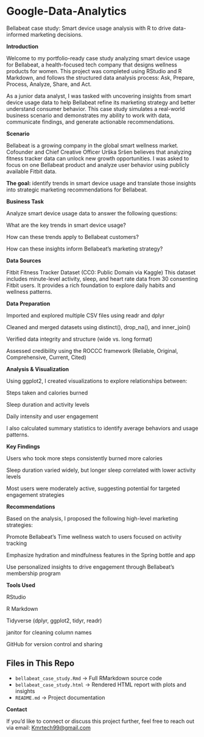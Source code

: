 # Google-Data-Analytics
Bellabeat case study: Smart device usage analysis with R to drive data-informed marketing decisions.

**Introduction** 

Welcome to my portfolio-ready case study analyzing smart device usage for Bellabeat, a health-focused tech company that designs wellness products for women. This project was completed using RStudio and R Markdown, and follows the structured data analysis process: Ask, Prepare, Process, Analyze, Share, and Act.

As a junior data analyst, I was tasked with uncovering insights from smart device usage data to help Bellabeat refine its marketing strategy and better understand consumer behavior. This case study simulates a real-world business scenario and demonstrates my ability to work with data, communicate findings, and generate actionable recommendations.

**Scenario**

Bellabeat is a growing company in the global smart wellness market. Cofounder and Chief Creative Officer Urška Sršen believes that analyzing fitness tracker data can unlock new growth opportunities. I was asked to focus on one Bellabeat product and analyze user behavior using publicly available Fitbit data.

**The goal:**     identify trends in smart device usage and translate those insights into strategic marketing recommendations for Bellabeat.

**Business Task**

Analyze smart device usage data to answer the following questions:

What are the key trends in smart device usage?

How can these trends apply to Bellabeat customers?

How can these insights inform Bellabeat’s marketing strategy?

**Data Sources**

Fitbit Fitness Tracker Dataset (CC0: Public Domain via Kaggle) This dataset includes minute-level activity, sleep, and heart rate data from 30 consenting Fitbit users. It provides a rich foundation to explore daily habits and wellness patterns.


**Data Preparation**

Imported and explored multiple CSV files using readr and dplyr

Cleaned and merged datasets using distinct(), drop_na(), and inner_join()

Verified data integrity and structure (wide vs. long format)

Assessed credibility using the ROCCC framework (Reliable, Original, Comprehensive, Current, Cited)


**Analysis & Visualization**

Using ggplot2, I created visualizations to explore relationships between:

Steps taken and calories burned

Sleep duration and activity levels

Daily intensity and user engagement

I also calculated summary statistics to identify average behaviors and usage patterns.


**Key Findings**

Users who took more steps consistently burned more calories

Sleep duration varied widely, but longer sleep correlated with lower activity levels

Most users were moderately active, suggesting potential for targeted engagement strategies


**Recommendations**


Based on the analysis, I proposed the following high-level marketing strategies:

Promote Bellabeat’s Time wellness watch to users focused on activity tracking

Emphasize hydration and mindfulness features in the Spring bottle and app

Use personalized insights to drive engagement through Bellabeat’s membership program


**Tools Used**

RStudio

R Markdown

Tidyverse (dplyr, ggplot2, tidyr, readr)

janitor for cleaning column names

GitHub for version control and sharing

##  Files in This Repo
- `bellabeat_case_study.Rmd` → Full RMarkdown source code  
- `bellabeat_case_study.html` → Rendered HTML report with plots and insights    
- `README.md` → Project documentation 

**Contact**

If you’d like to connect or discuss this project further, feel free to reach out via  email:  Kmrtech99@gmail.com
